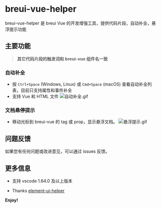 # breui-vue-helper

breui-vue-helper 是 breui Vue 的开发增强工具，提供代码片段，自动补全，悬浮提示功能

## 主要功能

> **其它代码片段的触发词和 breui-vue 组件名一致**

### 自动补全

* 按 `Ctrl+Space` (Windows, Linux) 或 `Cmd+Space` (macOS) 查看自动补全列表，目前只支持属性和事件补全
* 支持 Vue 和 HTML 文件
![自动补全.gif](https://s2.loli.net/2022/06/20/LioZGshVlFQYyew.gif)

### 文档悬停提示

* 移动光标到 breui-vue 的 tag 或 prop，显示悬浮文档。
![悬浮提示.gif](https://s2.loli.net/2022/06/20/iKT3gn7bSxVFByX.gif)

## 问题反馈

如果您有任何问题或改进意见，可以通过 issues 反馈。

## 更多信息

* 支持 vscode 1.64.0 及以上版本 

* Thanks [element-ui-helper](https://github.com/HULANG-BTB/element-ui-helper)

**Enjoy!**
